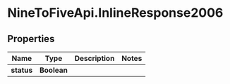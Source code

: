 # NineToFiveApi.InlineResponse2006

## Properties
Name | Type | Description | Notes
------------ | ------------- | ------------- | -------------
**status** | **Boolean** |  | 


